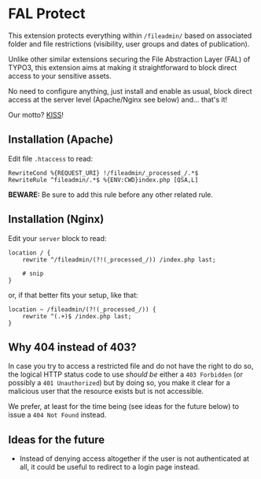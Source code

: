 # FAL Protect

This extension protects everything within `/fileadmin/` based on associated folder and file restrictions (visibility,
user groups and dates of publication).

Unlike other similar extensions securing the File Abstraction Layer (FAL) of TYPO3, this extension aims at making it
straightforward to block direct access to your sensitive assets.

No need to configure anything, just install and enable as usual, block direct access at the server level (Apache/Nginx
see below) and... that's it!

Our motto? [KISS](https://en.wikipedia.org/wiki/KISS_principle)!

## Installation (Apache)

Edit file `.htaccess` to read:

```
RewriteCond %{REQUEST_URI} !/fileadmin/_processed_/.*$
RewriteRule ^fileadmin/.*$ %{ENV:CWD}index.php [QSA,L]
```

**BEWARE:** Be sure to add this rule before any other related rule.

## Installation (Nginx)

Edit your `server` block to read:

```
location / {
    rewrite ^/fileadmin/(?!(_processed_/)) /index.php last;

    # snip
}
```

or, if that better fits your setup, like that:

```
location ~ /fileadmin/(?!(_processed_/)) {
    rewrite ^(.+)$ /index.php last;
}
```

## Why 404 instead of 403?

In case you try to access a restricted file and do not have the right to do so, the logical HTTP status code to use
_should be_ either a `403 Forbidden` (or possibly a `401 Unauthorized`) but by doing so, you make it clear for a
malicious user that the resource exists but is not accessible.

We prefer, at least for the time being (see ideas for the future below) to issue a `404 Not Found` instead.

## Ideas for the future

* Instead of denying access altogether if the user is not authenticated at all, it could be useful to redirect to a
  login page instead.
